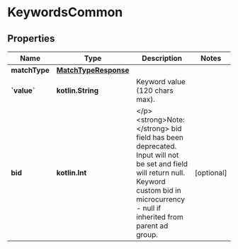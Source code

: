 
# KeywordsCommon

## Properties
| Name | Type | Description | Notes |
| ------------ | ------------- | ------------- | ------------- |
| **matchType** | [**MatchTypeResponse**](MatchTypeResponse.md) |  |  |
| **&#x60;value&#x60;** | **kotlin.String** | Keyword value (120 chars max). |  |
| **bid** | **kotlin.Int** | &lt;/p&gt;&lt;strong&gt;Note:&lt;/strong&gt; bid field has been deprecated. Input will not be set and field will return null. Keyword custom bid in microcurrency - null if inherited from parent ad group. |  [optional] |



